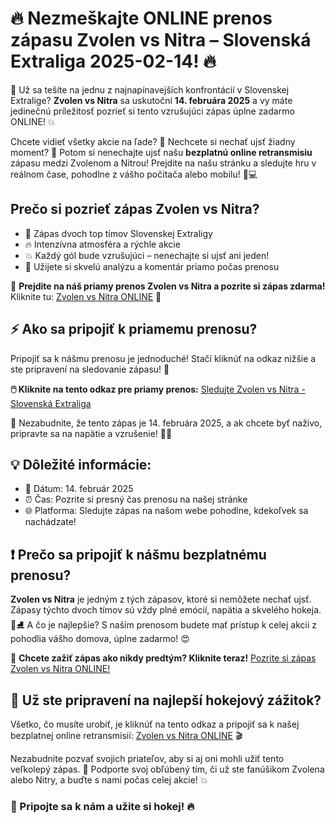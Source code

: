 # 🔥 Nezmeškajte ONLINE prenos zápasu Zvolen vs Nitra – Slovenská Extraliga 2025-02-14! 🔥

🎉 Už sa tešíte na jednu z najnapínavejších konfrontácií v Slovenskej Extralige? **Zvolen vs Nitra** sa uskutoční **14. februára 2025** a vy máte jedinečnú príležitosť pozrieť si tento vzrušujúci zápas úplne zadarmo ONLINE! 💥

Chcete vidieť všetky akcie na ľade? 💨 Nechcete si nechať ujsť žiadny moment? 🌟 Potom si nenechajte ujsť našu **bezplatnú online retransmisiu** zápasu medzi Zvolenom a Nitrou! Prejdite na našu stránku a sledujte hru v reálnom čase, pohodlne z vášho počítača alebo mobilu! 📱💻

## Prečo si pozrieť zápas Zvolen vs Nitra?

- 🏒 Zápas dvoch top tímov Slovenskej Extraligy
- 🔥 Intenzívna atmosféra a rýchle akcie
- 💥 Každý gól bude vzrušujúci – nenechajte si ujsť ani jeden!
- 🎯 Užijete si skvelú analýzu a komentár priamo počas prenosu

🚨 **Prejdite na náš priamy prenos Zvolen vs Nitra a pozrite si zápas zdarma!** Kliknite tu: [Zvolen vs Nitra ONLINE](https://tinyurl.com/livestreamfreeo?st=Zvolen+vs+Nitra&si=ghc) 🎥

## ⚡ Ako sa pripojiť k priamemu prenosu?

Pripojiť sa k nášmu prenosu je jednoduché! Stačí kliknúť na odkaz nižšie a ste pripravení na sledovanie zápasu! 🚀

**🖱️ Kliknite na tento odkaz pre priamy prenos:** [Sledujte Zvolen vs Nitra - Slovenská Extraliga](https://tinyurl.com/livestreamfreeo?st=Zvolen+vs+Nitra&si=ghc)

🔴 Nezabudnite, že tento zápas je 14. februára 2025, a ak chcete byť naživo, pripravte sa na napätie a vzrušenie! 🏒🔥

## 💡 Dôležité informácie:

- 📅 Dátum: 14. február 2025
- ⏰ Čas: Pozrite si presný čas prenosu na našej stránke
- 🌐 Platforma: Sledujte zápas na našom webe pohodlne, kdekoľvek sa nachádzate!

## ❗️ Prečo sa pripojiť k nášmu bezplatnému prenosu?

**Zvolen vs Nitra** je jedným z tých zápasov, ktoré si nemôžete nechať ujsť. Zápasy týchto dvoch tímov sú vždy plné emócií, napätia a skvelého hokeja. 💪⛸️ A čo je najlepšie? S naším prenosom budete mať prístup k celej akcii z pohodlia vášho domova, úplne zadarmo! 😍

🌟 **Chcete zažiť zápas ako nikdy predtým? Kliknite teraz!** [Pozrite si zápas Zvolen vs Nitra ONLINE!](https://tinyurl.com/livestreamfreeo?st=Zvolen+vs+Nitra&si=ghc)

## 👀 Už ste pripravení na najlepší hokejový zážitok?

Všetko, čo musíte urobiť, je kliknúť na tento odkaz a pripojiť sa k našej bezplatnej online retransmisií: [Zvolen vs Nitra ONLINE](https://tinyurl.com/livestreamfreeo?st=Zvolen+vs+Nitra&si=ghc) 🎬

Nezabudnite pozvať svojich priateľov, aby si aj oni mohli užiť tento veľkolepý zápas. 💬 Podporte svoj obľúbený tím, či už ste fanúšikom Zvolena alebo Nitry, a buďte s nami počas celej akcie! 💥

### 🎉 Pripojte sa k nám a užite si hokej! 🔥
